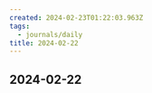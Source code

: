 ```yaml
---
created: 2024-02-23T01:22:03.963Z
tags:
  - journals/daily
title: 2024-02-22
---
```


## 2024-02-22
